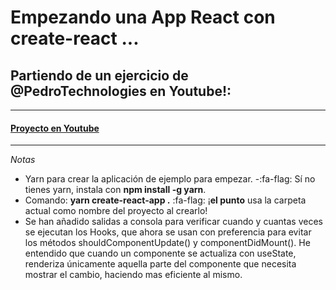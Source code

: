 # Empezando una App React con create-react ... 
## Partiendo de un ejercicio de @PedroTechnologies en Youtube!:
------------
#### [Proyecto en Youtube](https://www.youtube.com/watch?v=3P8orW_DeEw&ab_channel=PedroTech "Proyecto en Youtube")
------------
*Notas*
- Yarn para crear la aplicación de ejemplo para empezar.
-:fa-flag: Sí no tienes yarn, instala con **npm install -g yarn**.
- Comando: **yarn create-react-app .**
:fa-flag: ¡**el punto** usa la carpeta actual como nombre del proyecto al crearlo!
- Se han añadido salidas a consola para verificar cuando y cuantas veces se ejecutan los Hooks, que ahora se usan con preferencia para evitar los métodos shouldComponentUpdate() y componentDidMount().  He entendido que cuando un componente se actualiza con useState, renderiza únicamente aquella parte del componente que necesita mostrar el cambio, haciendo mas eficiente al mismo.